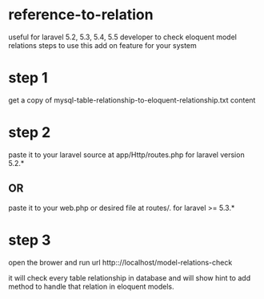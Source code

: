 # reference-to-relation
useful for laravel 5.2, 5.3, 5.4, 5.5 developer to check eloquent model relations
 steps to use this add on feature for your system
 
 # step 1
 get a copy of mysql-table-relationship-to-eloquent-relationship.txt content
 
 # step 2
 paste it to your laravel source at app/Http/routes.php for laravel version 5.2.*
 ## OR 
 paste it to your web.php or desired file at routes/. for laravel >= 5.3.*
 
 # step 3
 open the brower and run url http:://localhost/model-relations-check
 
 it will check every table relationship in database and will show hint to add method to handle that relation in eloquent models.
   
